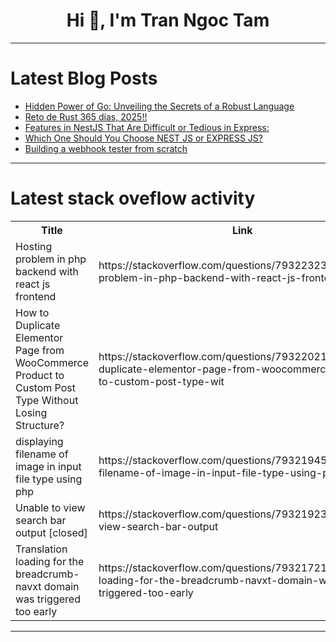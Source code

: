 <h1 align="center">Hi 👋, I'm Tran Ngoc Tam</h1>

---

# Latest Blog Posts 
<!-- BLOG-POST-LIST:START -->
- [Hidden Power of Go: Unveiling the Secrets of a Robust Language](https://dev.to/sadanand_dodawadakar_10b2/hidden-power-of-go-unveiling-the-secrets-of-a-robust-language-29jc)
- [Reto de Rust 365 días, 2025!!](https://dev.to/rustarch/reto-de-rust-365-dias-2025-52io)
- [Features in NestJS That Are Difficult or Tedious in Express:](https://dev.to/vanshul22/features-in-nestjs-that-are-difficult-or-tedious-in-express-18ne)
- [Which One Should You Choose NEST JS or EXPRESS JS?](https://dev.to/vanshul22/which-one-should-you-choose-nest-js-or-express-js-4j6p)
- [Building a webhook tester from scratch](https://dev.to/acoh3n/building-a-webhook-tester-from-scratch-34a8)
<!-- BLOG-POST-LIST:END -->

---

# Latest stack oveflow activity
<table>
  <tr><th>Title</th><th>Link</th></tr>
  <!-- STACKOVERFLOW:START --><tr><td>Hosting problem in php backend with react js frontend</td><td>https://stackoverflow.com/questions/79322323/hosting-problem-in-php-backend-with-react-js-frontend</td></tr><tr><td>How to Duplicate Elementor Page from WooCommerce Product to Custom Post Type Without Losing Structure?</td><td>https://stackoverflow.com/questions/79322021/how-to-duplicate-elementor-page-from-woocommerce-product-to-custom-post-type-wit</td></tr><tr><td>displaying filename of image in input file type using php</td><td>https://stackoverflow.com/questions/79321945/displaying-filename-of-image-in-input-file-type-using-php</td></tr><tr><td>Unable to view search bar output [closed]</td><td>https://stackoverflow.com/questions/79321923/unable-to-view-search-bar-output</td></tr><tr><td>Translation loading for the breadcrumb-navxt domain was triggered too early</td><td>https://stackoverflow.com/questions/79321721/translation-loading-for-the-breadcrumb-navxt-domain-was-triggered-too-early</td></tr><!-- STACKOVERFLOW:END -->
</table>

---


